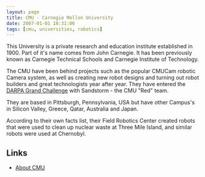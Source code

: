 ```yaml
---
layout: page
title: CMU - Carnegie Mellon University
date: 2007-01-01 18:31:06
tags: [cmu, universities, robotics]
---
```

This University is a private research and education institute established in 1900. Part of it's name comes from John Carnegie. It has been previously known as Carnegie Technical Schools and Carnegie Institute of Technology.

The CMU have been behind projects such as the popular CMUCam robotic Camera system, as well as creating new robot designs and turning out robot builders and great technologists year after year. They have entered the [DARPA Grand Challenge](/wiki/darpa_grand_challenge.html "DARPA Grand Challenge") with Sandstorm - the CMU "Red" team.

They are based in Pittsburgh, Pennsylvania, USA but have other Campus's in Silicon Valley, Greece, Qatar, Australia and Japan.

According to their own facts list, their Field Robotics Center created robots that were used to clean up nuclear waste at Three Mile Island, and similar robots were used at Chernobyl.

## Links

- [About CMU](http://www.cmu.edu/about/index.shtml)
